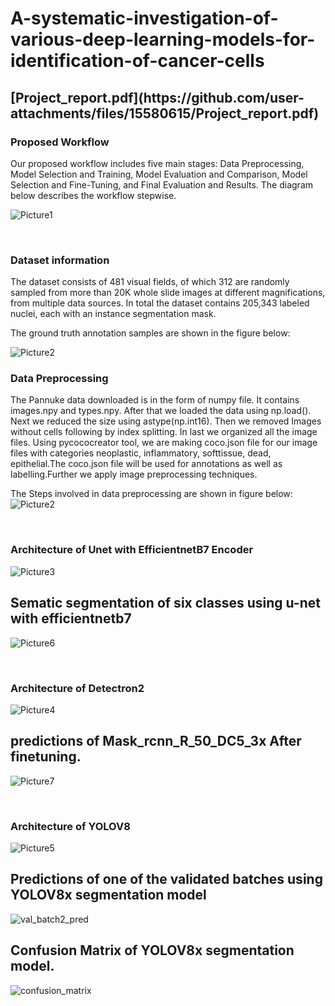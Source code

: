 # A-systematic-investigation-of-various-deep-learning-models-for-identification-of-cancer-cells


<H2>[Project_report.pdf](https://github.com/user-attachments/files/15580615/Project_report.pdf)</H2>


<H3>Proposed Workflow</H3> 

Our proposed workflow includes five main stages: Data Preprocessing, Model Selection and Training, Model Evaluation and Comparison, Model Selection and Fine-Tuning, and Final Evaluation and Results. The diagram below describes the workflow stepwise.

![Picture1](https://github.com/srinivas21109/A-systematic-investigation-of-various-deep-learning-models-for-identification-of-cancer-cells/assets/119849011/270770c6-d2c1-4b76-a82a-f1ce1294e8a7)

<br>

<H3>Dataset information</H3>
The dataset consists of 481 visual fields, of which 312 are randomly sampled from more than 20K whole slide images at different magnifications, from multiple data sources. In total the dataset contains 205,343 labeled nuclei, each with an instance segmentation mask.

The ground truth annotation samples are shown in the figure below:

![Picture2](https://github.com/srinivas21109/A-systematic-investigation-of-various-deep-learning-models-for-identification-of-cancer-cells/assets/119849011/fa713608-3a61-4c63-a6aa-25d659778ea8)

<H3>Data Preprocessing</H3>

The Pannuke data downloaded is in the form of numpy file. It contains images.npy and types.npy. After that we loaded the data using np.load(). Next we reduced the size using astype(np.int16). Then we removed Images without cells following by index splitting. In last we organized all the image files. Using pycococreator tool, we are making coco.json file for our image files with categories neoplastic, inflammatory, softtissue, dead, epithelial.The coco.json file will be used for annotations as well as labelling.Further we apply image preprocessing techniques.

The Steps involved in data preprocessing are shown in figure below:
![Picture2](https://github.com/srinivas21109/A-systematic-investigation-of-various-deep-learning-models-for-identification-of-cancer-cells/assets/119849011/a272fe9d-67b3-406c-b79c-5531a579a393)

<br>

<H3>Architecture of Unet with EfficientnetB7 Encoder</H3>

![Picture3](https://github.com/srinivas21109/A-systematic-investigation-of-various-deep-learning-models-for-identification-of-cancer-cells/assets/119849011/8b01899e-cb08-4e07-9351-ecc0b0307680)

<H2 align:center >Sematic segmentation of six classes using u-net with efficientnetb7</H2></p>

![Picture6](https://github.com/srinivas21109/A-systematic-investigation-of-various-deep-learning-models-for-identification-of-cancer-cells/assets/119849011/66c982fc-cfc7-4122-9e5b-711afaa3eaf5)

<br>

<H3>Architecture of Detectron2</H3>

![Picture4](https://github.com/srinivas21109/A-systematic-investigation-of-various-deep-learning-models-for-identification-of-cancer-cells/assets/119849011/441cf0a7-34b0-41e7-bb44-53ed4563888d)

<H2 align:center >predictions of Mask_rcnn_R_50_DC5_3x After finetuning.</H2> 

![Picture7](https://github.com/srinivas21109/A-systematic-investigation-of-various-deep-learning-models-for-identification-of-cancer-cells/assets/119849011/371023e6-3c3b-4940-a60a-ffc6013c05f4)

<br>
<H3>Architecture of YOLOV8</H3>

![Picture5](https://github.com/srinivas21109/A-systematic-investigation-of-various-deep-learning-models-for-identification-of-cancer-cells/assets/119849011/d6a992d5-7fe5-4b4e-bb2e-5fc32899267f)

<H2 align:center >Predictions of one of the validated batches using YOLOV8x segmentation model</H2> 

![val_batch2_pred](https://github.com/srinivas21109/A-systematic-investigation-of-various-deep-learning-models-for-identification-of-cancer-cells/assets/119849011/3e49aadd-8cae-4e82-8285-95868ea92a67)

<H2 align:center >Confusion Matrix of YOLOV8x segmentation model.</H2> 

![confusion_matrix](https://github.com/srinivas21109/A-systematic-investigation-of-various-deep-learning-models-for-identification-of-cancer-cells/assets/119849011/5b2f695b-1c24-44af-93f8-c458c35c3321)




